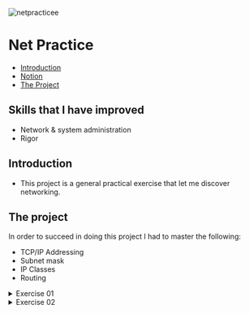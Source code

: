 ![netpracticee](https://user-images.githubusercontent.com/63206471/175390369-33add942-d657-4684-add8-da89ea61b7ba.png)

# Net Practice

* [Introduction](#introduction)
* [Notion](#notion-link)
* [The Project](#the-project)


## Skills that I have improved
* Network & system administration
* Rigor

## Introduction
* This project is a general practical exercise that let me discover networking.

## The project
In order to succeed in doing this project I had to master the following:
* TCP/IP Addressing
* Subnet mask
* IP Classes
* Routing

<details>
  <summary>Exercise 01</summary>
  
  ![Problem](img_solution/Ex_01_unsolved.png)<br>
  
  Solution
  ![Solution](img_solution/Ex_01_solved.png)<br>
  * `104.95.23` is the first network IP
  * _Client A_ and _Client B_ are on the same network so they need to have the same network IP
  * The host interval for the mask `255.255.255.0` is `1 to 254`. The host part of _Client A_  IP need to be on this interval
  * Repeat the logic for _Client D_
</details>

<details>
  <summary>Exercise 02</summary>
  
  ![Problem](img_solution/Ex_02_unsolved.png)<br>
  
  Solution
  ![Solution](img_solution/Ex_02_solved.png)<br>
  * The submask of Interface A1 is `255.255.255.224`
  * Interface B1 is on the same network as Interface A1, because of this both need to have the same submask
  * The IP of Interface B1 is `192.168.62.222`, then all devices that need to communicate with Interface B1 need to have an IP ranging from `192.168.62.192`to            `192.168.62.221`
  * The submask on the network that connects Interface C1 and Interface D is already configurated, then everything that is asked to do is to set up the IP of both devices
  * Because the submask of the network is `255.255.255.252` there are two availables hosts per sub-net
</details>
